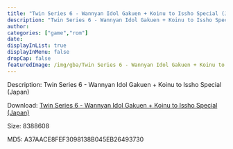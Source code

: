 ```yaml
---
title: "Twin Series 6 - Wannyan Idol Gakuen + Koinu to Issho Special (Japan)"
description: "Twin Series 6 - Wannyan Idol Gakuen + Koinu to Issho Special (Japan)"
author: 
categories: ["game","rom"]
date: 
displayInList: true
displayInMenu: false
dropCap: false
featuredImage: /img/gba/Twin Series 6 - Wannyan Idol Gakuen + Koinu to Issho Special [Japan].jpg
---
```


Description: Twin Series 6 - Wannyan Idol Gakuen + Koinu to Issho Special (Japan)

Download: <a style="text-decoration:underline;" href="https://mega.nz/#!HT4ABIBA!2Of3DfPXc9Em4pVQkLO8rurY-Nt85PnXFRBv7ZJcdo8" target = "_blank" rel = "nofollow" > Twin Series 6 - Wannyan Idol Gakuen + Koinu to Issho Special (Japan)</a>

Size: 8388608

MD5: A37AACE8FEF3098138B045EB26493730

